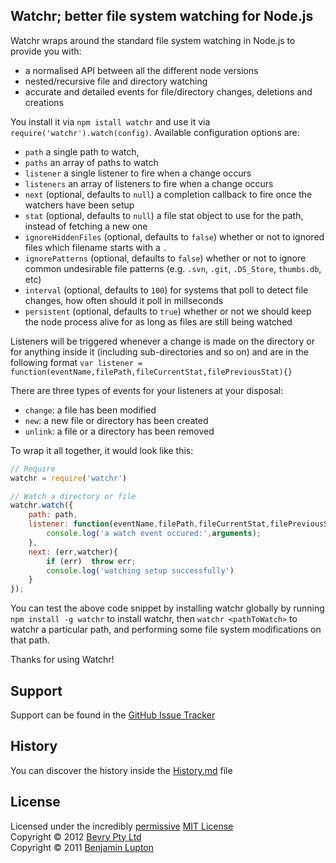 ## Watchr; better file system watching for Node.js

Watchr wraps around the standard file system watching in Node.js to provide you with:
- a normalised API between all the different node versions
- nested/recursive file and directory watching
- accurate and detailed events for file/directory changes, deletions and creations

You install it via `npm istall watchr` and use it via `require('watchr').watch(config)`. Available configuration options are:

- `path` a single path to watch,
- `paths` an array of paths to watch
- `listener` a single listener to fire when a change occurs
- `listeners` an array of listeners to fire when a change occurs
- `next` (optional, defaults to `null`) a completion callback to fire once the watchers have been setup
- `stat` (optional, defaults to `null`) a file stat object to use for the path, instead of fetching a new one
- `ignoreHiddenFiles` (optional, defaults to `false`) whether or not to ignored files which filename starts with a `.`
- `ignorePatterns` (optional, defaults to `false`) whether or not to ignore common undesirable file patterns (e.g. `.svn`, `.git`, `.DS_Store`, `thumbs.db`, etc)
- `interval` (optional, defaults to `100`) for systems that poll to detect file changes, how often should it poll in millseconds
- `persistent` (optional, defaults to `true`) whether or not we should keep the node process alive for as long as files are still being watched

Listeners will be triggered whenever a change is made on the directory or for anything inside it (including sub-directories and so on) and are in the following format `var listener = function(eventName,filePath,fileCurrentStat,filePreviousStat){}`

There are three types of events for your listeners at your disposal:

- `change`: a file has been modified
- `new`: a new file or directory has been created
- `unlink`: a file or a directory has been removed

To wrap it all together, it would look like this:

``` javascript
// Require
watchr = require('watchr')

// Watch a directory or file
watchr.watch({
	path: path,
	listener: function(eventName,filePath,fileCurrentStat,filePreviousStat){
		console.log('a watch event occured:',arguments);
	},
	next: (err,watcher){
		if (err)  throw err;
		console.log('watching setup successfully')
	}
});
```

You can test the above code snippet by installing watchr globally by running `npm install -g watchr` to install watchr, then `watchr <pathToWatch>` to watchr a particular path, and performing some file system modifications on that path.

Thanks for using Watchr!


## Support

Support can be found in the [GitHub Issue Tracker](https://github.com/bevry/watchr/issues)


## History

You can discover the history inside the [History.md](https://github.com/bevry/watchr/blob/master/History.md#files) file


## License

Licensed under the incredibly [permissive](http://en.wikipedia.org/wiki/Permissive_free_software_licence) [MIT License](http://creativecommons.org/licenses/MIT/)
<br/>Copyright &copy; 2012 [Bevry Pty Ltd](http://bevry.me)
<br/>Copyright &copy; 2011 [Benjamin Lupton](http://balupton.com)